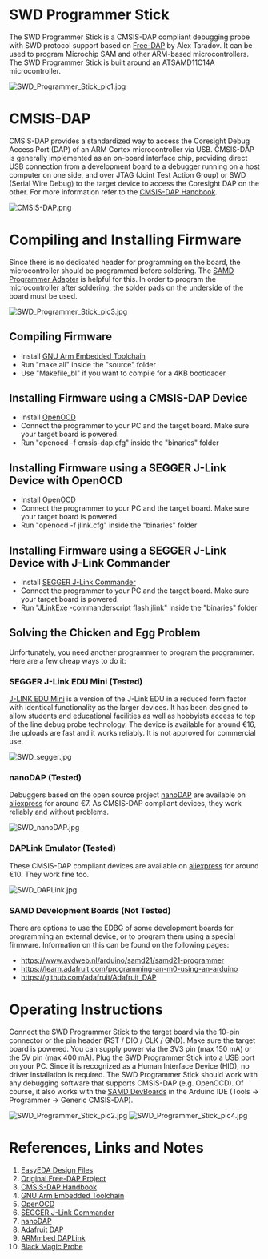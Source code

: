 # SWD Programmer Stick
The SWD Programmer Stick is a CMSIS-DAP compliant debugging probe with SWD protocol support based on [Free-DAP](https://github.com/ataradov/free-dap) by Alex Taradov. It can be used to program Microchip SAM and other ARM-based microcontrollers. The SWD Programmer Stick is built around an ATSAMD11C14A microcontroller.

![SWD_Programmer_Stick_pic1.jpg](https://raw.githubusercontent.com/wagiminator/SAMD-Development-Boards/main/SWD_Programmer_Stick/documentation/SWD_Programmer_Stick_pic1.jpg)

# CMSIS-DAP
CMSIS-DAP provides a standardized way to access the Coresight Debug Access Port (DAP) of an ARM Cortex microcontroller via USB. CMSIS-DAP is generally implemented as an on-board interface chip, providing direct USB connection from a development board to a debugger running on a host computer on one side, and over JTAG (Joint Test Action Group) or SWD (Serial Wire Debug) to the target device to access the Coresight DAP on the other. For more information refer to the [CMSIS-DAP Handbook](https://os.mbed.com/handbook/CMSIS-DAP).

![CMSIS-DAP.png](https://raw.githubusercontent.com/wagiminator/SAMD-Development-Boards/main/SWD_Programmer_Stick/documentation/CMSIS-DAP.png)

# Compiling and Installing Firmware
Since there is no dedicated header for programming on the board, the microcontroller should be programmed before soldering. The [SAMD Programmer Adapter](https://github.com/wagiminator/SAMD-Development-Boards/tree/main/SAMD_Programmer_Adapter) is helpful for this. In order to program the microcontroller after soldering, the solder pads on the underside of the board must be used.

![SWD_Programmer_Stick_pic3.jpg](https://raw.githubusercontent.com/wagiminator/SAMD-Development-Boards/main/SWD_Programmer_Stick/documentation/SWD_Programmer_Stick_pic3.jpg)

## Compiling Firmware
- Install [GNU Arm Embedded Toolchain](https://developer.arm.com/tools-and-software/open-source-software/developer-tools/gnu-toolchain/gnu-rm/downloads)
- Run "make all" inside the "source" folder
- Use "Makefile_bl" if you want to compile for a 4KB bootloader

## Installing Firmware using a CMSIS-DAP Device
- Install [OpenOCD](http://openocd.org/)
- Connect the programmer to your PC and the target board. Make sure your target board is powered.
- Run "openocd -f cmsis-dap.cfg" inside the "binaries" folder

## Installing Firmware using a SEGGER J-Link Device with OpenOCD
- Install [OpenOCD](http://openocd.org/)
- Connect the programmer to your PC and the target board. Make sure your target board is powered.
- Run "openocd -f jlink.cfg" inside the "binaries" folder

## Installing Firmware using a SEGGER J-Link Device with J-Link Commander
- Install [SEGGER J-Link Commander](http://www.segger.com/download-jlink.html)
- Connect the programmer to your PC and the target board. Make sure your target board is powered.
- Run "JLinkExe -commanderscript flash.jlink" inside the "binaries" folder

## Solving the Chicken and Egg Problem
Unfortunately, you need another programmer to program the programmer. Here are a few cheap ways to do it:

### SEGGER J-Link EDU Mini (Tested)
[J-LINK EDU Mini](https://www.segger.com/products/debug-probes/j-link/models/j-link-edu-mini/) is a version of the J-Link EDU in a reduced form factor with identical functionality as the larger devices. It has been designed to allow students and educational facilities as well as hobbyists access to top of the line debug probe technology. The device is available for around €16, the uploads are fast and it works reliably. It is not approved for commercial use.

![SWD_segger.jpg](https://raw.githubusercontent.com/wagiminator/SAMD-Development-Boards/main/SWD_Programmer_Stick/documentation/SWD_segger.jpg)

### nanoDAP (Tested)
Debuggers based on the open source project [nanoDAP](https://github.com/wuxx/nanoDAP) are available on [aliexpress](https://aliexpress.com/wholesale?SearchText=cmsis-dap+daplink) for around €7. As CMSIS-DAP compliant devices, they work reliably and without problems.

![SWD_nanoDAP.jpg](https://raw.githubusercontent.com/wagiminator/SAMD-Development-Boards/main/SWD_Programmer_Stick/documentation/SWD_nanoDAP.jpg)

### DAPLink Emulator (Tested)
These CMSIS-DAP compliant devices are available on [aliexpress](https://aliexpress.com/wholesale?SearchText=cmsis-dap+daplink) for around €10. They work fine too.

![SWD_DAPLink.jpg](https://raw.githubusercontent.com/wagiminator/SAMD-Development-Boards/main/SWD_Programmer_Stick/documentation/SWD_DAPLink.jpg)

### SAMD Development Boards (Not Tested)
There are options to use the EDBG of some development boards for programming an external device, or to program them using a special firmware. Information on this can be found on the following pages:
- https://www.avdweb.nl/arduino/samd21/samd21-programmer
- https://learn.adafruit.com/programming-an-m0-using-an-arduino
- https://github.com/adafruit/Adafruit_DAP

# Operating Instructions
Connect the SWD Programmer Stick to the target board via the 10-pin connector or the pin header (RST / DIO / CLK / GND). Make sure the target board is powered. You can supply power via the 3V3 pin (max 150 mA) or the 5V pin (max 400 mA). Plug the SWD Programmer Stick into a USB port on your PC. Since it is recognized as a Human Interface Device (HID), no driver installation is required. The SWD Programmer Stick should work with any debugging software that supports CMSIS-DAP (e.g. OpenOCD). Of course, it also works with the [SAMD DevBoards](https://github.com/wagiminator/SAMD-Development-Boards) in the Arduino IDE (Tools -> Programmer -> Generic CMSIS-DAP).

![SWD_Programmer_Stick_pic2.jpg](https://raw.githubusercontent.com/wagiminator/SAMD-Development-Boards/main/SWD_Programmer_Stick/documentation/SWD_Programmer_Stick_pic2.jpg)
![SWD_Programmer_Stick_pic4.jpg](https://raw.githubusercontent.com/wagiminator/SAMD-Development-Boards/main/SWD_Programmer_Stick/documentation/SWD_Programmer_Stick_pic4.jpg)

# References, Links and Notes
1. [EasyEDA Design Files](https://easyeda.com/wagiminator/samd11c-swd-programmer)
2. [Original Free-DAP Project](https://github.com/ataradov/free-dap)
3. [CMSIS-DAP Handbook](https://os.mbed.com/handbook/CMSIS-DAP)
4. [GNU Arm Embedded Toolchain](https://developer.arm.com/tools-and-software/open-source-software/developer-tools/gnu-toolchain/gnu-rm/downloads)
5. [OpenOCD](http://openocd.org/)
6. [SEGGER J-Link Commander](http://www.segger.com/download-jlink.html)
7. [nanoDAP](https://github.com/wuxx/nanoDAP)
8. [Adafruit DAP](https://github.com/adafruit/Adafruit_DAP)
9. [ARMmbed DAPLink](https://github.com/ARMmbed/DAPLink)
10. [Black Magic Probe](https://github.com/blacksphere/blackmagic)
